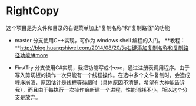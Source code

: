RightCopy
=========
 
这个项目是为文件和目录的右键菜单加上“复制名称”和“复制路径”的功能

- master 分支使用C++实现，可作为 windows shell 编程的入门。
 **教程：**http://blog.huangshiwei.com/2014/08/20/为右键添加复制名称和复制路径功能/#more

- FirstTry 分支使用C#实现，我把功能写成个exe，通过注册表调用程序。由于写入剪切板的操作一次只能有一个线程操作。在选中多个文件复制时，会造成程序崩溃，原因估计是线程等待超时（具体原因不清楚，希望有大神能告诉我），而且由于每执行一次操作会新建一个进程，性能消耗不小，所以这个分支是放弃。
